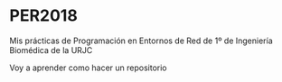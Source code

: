 # PER2018
Mis prácticas de Programación en Entornos de Red de 1º de Ingeniería Biomédica de la URJC

Voy a aprender como hacer un repositorio
